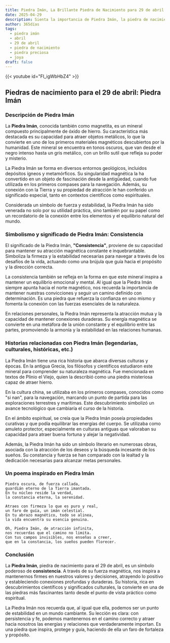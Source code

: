 ```yaml
---
title: Piedra Imán, La Brillante Piedra de Nacimiento para 29 de abril
date: 2025-04-29
description: Sienta la importancia de Piedra Imán, la piedra de nacimiento de 29 de abril que simboliza Consistencia. Deje que su belleza y significado iluminen su día.
author: 365días
tags:
  - piedra imán
  - abril
  - 29 de abril
  - piedra de nacimiento
  - piedra preciosa
  - joya
draft: false
---
```


{{< youtube id="FI_igWbHbZ4" >}}

## Piedras de nacimiento para el 29 de abril: Piedra Imán

### Descripción de Piedra Imán

La **Piedra Imán**, conocida también como magnetita, es un mineral compuesto principalmente de óxido de hierro. Su característica más destacada es su capacidad para atraer objetos metálicos, lo que la convierte en uno de los primeros materiales magnéticos descubiertos por la humanidad. Este mineral se encuentra en tonos oscuros, que van desde el negro intenso hasta un gris metálico, con un brillo sutil que refleja su poder y misterio.

La Piedra Imán se forma en diversos entornos geológicos, incluidos depósitos ígneos y metamórficos. Su singularidad magnética la ha convertido en un objeto de fascinación desde la antigüedad, cuando fue utilizada en los primeros compases para la navegación. Además, su conexión con la Tierra y su propiedad de atracción le han conferido un significado especial, tanto en contextos científicos como espirituales.

Considerada un símbolo de fuerza y estabilidad, la Piedra Imán ha sido venerada no solo por su utilidad práctica, sino también por su papel como un recordatorio de la conexión entre los elementos y el equilibrio natural del mundo.

### Simbolismo y significado de Piedra Imán: Consistencia

El significado de la Piedra Imán, **"Consistencia"**, proviene de su capacidad para mantener su atracción magnética constante e inquebrantable. Simboliza la firmeza y la estabilidad necesarias para navegar a través de los desafíos de la vida, actuando como una brújula que guía hacia el propósito y la dirección correcta.

La consistencia también se refleja en la forma en que este mineral inspira a mantener un equilibrio emocional y mental. Al igual que la Piedra Imán siempre apunta hacia el norte magnético, nos recuerda la importancia de mantener nuestras convicciones y seguir un camino definido con determinación. Es una piedra que refuerza la confianza en uno mismo y fomenta la conexión con las fuerzas esenciales de la naturaleza.

En relaciones personales, la Piedra Imán representa la atracción mutua y la capacidad de mantener conexiones duraderas. Su energía magnética se convierte en una metáfora de la unión constante y el equilibrio entre las partes, promoviendo la armonía y la estabilidad en las relaciones humanas.

### Historias relacionadas con Piedra Imán (legendarias, culturales, históricas, etc.)

La Piedra Imán tiene una rica historia que abarca diversas culturas y épocas. En la antigua Grecia, los filósofos y científicos estudiaron este mineral para comprender su naturaleza magnética. Fue mencionada en textos de Plinio el Viejo, quien la describió como una piedra misteriosa capaz de atraer hierro.

En la cultura china, se utilizaba en los primeros compases, conocidos como "si nan", para la navegación, marcando un punto de partida para las exploraciones terrestres y marítimas. Este descubrimiento simbolizó un avance tecnológico que cambiaría el curso de la historia.

En el ámbito espiritual, se creía que la Piedra Imán poseía propiedades curativas y que podía equilibrar las energías del cuerpo. Se utilizaba como amuleto protector, especialmente en culturas antiguas que valoraban su capacidad para atraer buena fortuna y alejar la negatividad.

Además, la Piedra Imán ha sido un símbolo literario en numerosas obras, asociada con la atracción de los deseos y la búsqueda incesante de los sueños. Su constancia y fuerza se han comparado con la lealtad y la dedicación necesarias para alcanzar metas personales.

### Un poema inspirado en Piedra Imán

```
Piedra oscura, de fuerza callada,  
guardián eterno de la Tierra imantada.  
En tu núcleo reside la verdad,  
la constancia eterna, la serenidad.  

Atraes con firmeza lo que es puro y real,  
un faro de guía, un imán celestial.  
En tu abrazo magnético, todo se alinea,  
la vida encuentra su esencia genuina.  

Oh, Piedra Imán, de atracción infinita,  
nos recuerdas que el camino no limita.  
Con tus campos invisibles, nos enseñas a creer,  
que en la constancia, los sueños pueden florecer.  
```

### Conclusión

La **Piedra Imán**, piedra de nacimiento para el 29 de abril, es un símbolo poderoso de **consistencia**. A través de su fuerza magnética, nos inspira a mantenernos firmes en nuestros valores y decisiones, atrayendo lo positivo y estableciendo conexiones profundas y duraderas. Su historia, rica en descubrimientos científicos y significados culturales, la convierte en una de las piedras más fascinantes tanto desde el punto de vista práctico como espiritual.

La Piedra Imán nos recuerda que, al igual que ella, podemos ser un punto de estabilidad en un mundo cambiante. Su lección es clara: con persistencia y fe, podemos mantenernos en el camino correcto y atraer hacia nosotros las energías y relaciones que verdaderamente importan. Es una piedra que inspira, protege y guía, haciendo de ella un faro de fortaleza y propósito.